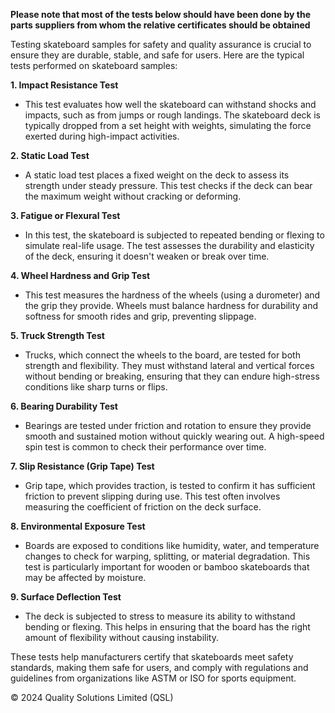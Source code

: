 **Please note that most of the tests below should have been done by the parts suppliers from whom the relative certificates should be obtained**

Testing skateboard samples for safety and quality assurance is crucial to ensure they are durable, stable, and safe for users. Here are the typical tests performed on skateboard samples:

**1. Impact Resistance Test**
- This test evaluates how well the skateboard can withstand shocks and impacts, such as from jumps or rough landings. The skateboard deck is typically dropped from a set height with weights, simulating the force exerted during high-impact activities.

**2. Static Load Test**
- A static load test places a fixed weight on the deck to assess its strength under steady pressure. This test checks if the deck can bear the maximum weight without cracking or deforming.

**3. Fatigue or Flexural Test**
- In this test, the skateboard is subjected to repeated bending or flexing to simulate real-life usage. The test assesses the durability and elasticity of the deck, ensuring it doesn't weaken or break over time.

**4. Wheel Hardness and Grip Test**
- This test measures the hardness of the wheels (using a durometer) and the grip they provide. Wheels must balance hardness for durability and softness for smooth rides and grip, preventing slippage.

**5. Truck Strength Test**
- Trucks, which connect the wheels to the board, are tested for both strength and flexibility. They must withstand lateral and vertical forces without bending or breaking, ensuring that they can endure high-stress conditions like sharp turns or flips.

**6. Bearing Durability Test**
- Bearings are tested under friction and rotation to ensure they provide smooth and sustained motion without quickly wearing out. A high-speed spin test is common to check their performance over time.

**7. Slip Resistance (Grip Tape) Test**
- Grip tape, which provides traction, is tested to confirm it has sufficient friction to prevent slipping during use. This test often involves measuring the coefficient of friction on the deck surface.

**8. Environmental Exposure Test**
- Boards are exposed to conditions like humidity, water, and temperature changes to check for warping, splitting, or material degradation. This test is particularly important for wooden or bamboo skateboards that may be affected by moisture.

**9. Surface Deflection Test**
- The deck is subjected to stress to measure its ability to withstand bending or flexing. This helps in ensuring that the board has the right amount of flexibility without causing instability.

These tests help manufacturers certify that skateboards meet safety standards, making them safe for users, and comply with regulations and guidelines from organizations like ASTM or ISO for sports equipment.


© 2024 Quality Solutions Limited (QSL)




